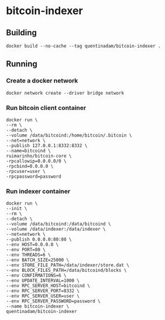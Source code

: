 # bitcoin-indexer

## Building

```
docker build --no-cache --tag quentinadam/bitcoin-indexer .
```

## Running

### Create a docker network
```
docker network create --driver bridge network
```

### Run bitcoin client container
```
docker run \
--rm \
--detach \
--volume /data/bitcoind:/home/bitcoin/.bitcoin \
--net=network \
--publish 127.0.0.1:8332:8332 \
--name=bitcoind \
ruimarinho/bitcoin-core \
-rpcallowip=0.0.0.0/0 \
-rpcbind=0.0.0.0 \
-rpcuser=user \
-rpcpassword=password
```

### Run indexer container
```
docker run \
--init \
--rm \
--detach \
--volume /data/bitcoind:/data/bitcoind \
--volume /data/indexer:/data/indexer \
--net=network \
--publish 0.0.0.0:80:80 \
--env HOST=0.0.0.0 \
--env PORT=80 \
--env THREADS=6 \
--env BATCH_SIZE=25000 \
--env STORE_FILE_PATH=/data/indexer/store.dat \
--env BLOCK_FILES_PATH=/data/bitcoind/blocks \
--env CONFIRMATIONS=6 \
--env UPDATE_INTERVAL=1000 \
--env RPC_SERVER_HOST=bitcoind \
--env RPC_SERVER_PORT=8332 \
--env RPC_SERVER_USER=user \
--env RPC_SERVER_PASSWORD=password \
--name bitcoin-indexer \
quentinadam/bitcoin-indexer
```
